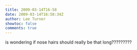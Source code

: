 ```yaml
---
title: 2009-03-14T16-58
date: 2009-03-14T16:58:34Z
author: Lee Turner
showtoc: false
comments: true
---
```


is wondering if nose hairs should really be that long?????????

